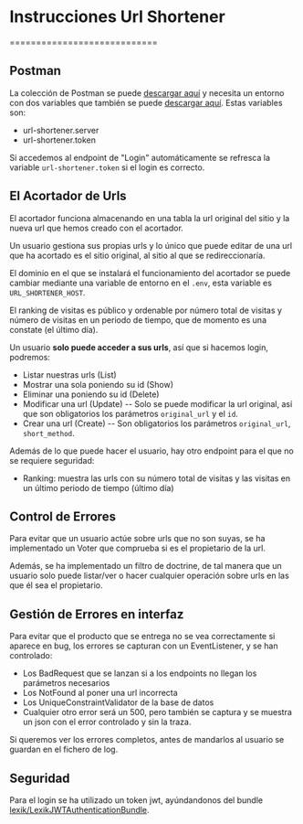 # Instrucciones Url Shortener
============================

## Postman
La colección de Postman se puede [descargar aquí](https://raw.githubusercontent.com/Pacolmg/url-shortener/master/doc/url-shortener.postman_collection.json) y necesita un entorno con dos variables que también se puede [descargar aquí](https://raw.githubusercontent.com/Pacolmg/url-shortener/master/doc/url-shortener-local.postman_environment.json). Estas variables son:
 - url-shortener.server
 - url-shortener.token
 
 Si accedemos al endpoint de "Login"  automáticamente se refresca la variable `url-shortener.token` si el login es correcto.

## El Acortador de Urls

El acortador funciona almacenando en una tabla la url original del sitio y la nueva url que hemos creado con el acortador.

Un usuario gestiona sus propias urls y lo único que puede editar de una url que ha acortado es el sitio original, al sitio al que se redireccionaría.

El dominio en el que se instalará el funcionamiento del acortador se puede cambiar mediante una variable de entorno en el `.env`, esta variable es `URL_SHORTENER_HOST`. 

El ranking de visitas es público y ordenable por número total de visitas y número de visitas en un periodo de tiempo, que de momento es una constate (el último día).

Un usuario **solo puede acceder a sus urls**, así que si hacemos login, podremos:
 - Listar nuestras urls (List)
 - Mostrar una sola poniendo su id (Show)
 - Eliminar una poniendo su id (Delete)
 - Modificar una url (Update)
  -- Solo se puede modificar la url original, así que son obligatorios los parámetros `original_url` y el `id`.
 - Crear una url (Create)
  -- Son obligatorios los parámetros `original_url`, `short_method`.
  
Además de lo que puede hacer el usuario, hay otro endpoint para el que no se requiere seguridad:
 - Ranking: muestra las urls con su número total de visitas y las visitas en un último periodo de tiempo (último día)


  ## Control de Errores
  Para evitar que un usuario actúe sobre urls que no son suyas, se ha implementado un Voter que comprueba si es el propietario de la url.
  
  Además, se ha implementado un filtro de doctrine, de tal manera que un usuario solo puede listar/ver o hacer cualquier operación sobre urls en las que él sea el propietario. 

  ## Gestión de Errores en interfaz
  Para evitar que el producto que se entrega no se vea correctamente si aparece en bug, los errores se capturan con un EventListener, y se han controlado: 
   - Los BadRequest que se lanzan si a los endpoints no llegan los parámetros necesarios
   - Los NotFound al poner una url incorrecta
   - Los UniqueConstraintValidator de la base de datos
   - Cualquier otro error será un 500, pero también se captura y se muestra un json con el error controlado y sin la traza.
   
   Si queremos ver los errores completos, antes de mandarlos al usuario se guardan en el fichero de log.
   
   ## Seguridad
   Para el login se ha utilizado un token jwt, ayúndandonos del bundle [lexik/LexikJWTAuthenticationBundle](https://github.com/lexik/LexikJWTAuthenticationBundle).
